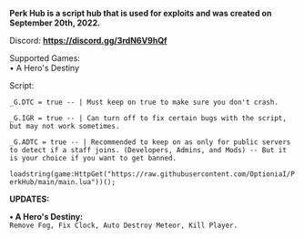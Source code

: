 **Perk Hub is a script hub that is used for exploits and was created on September 20th, 2022.**

Discord: **https://discord.gg/3rdN6V9hQf**

Supported Games:                                                                                                                                            
•  A Hero's Destiny

Script:

`_G.DTC = true -- | Must keep on true to make sure you don't crash.`

`_G.IGR = true -- | Can turn off to fix certain bugs with the script, but may not work sometimes.`

`_G.ADTC = true -- | Recommended to keep on as only for public servers to detect if a staff joins. (Developers, Admins, and Mods) -- But it is your choice if you want to get banned.`

`loadstring(game:HttpGet("https://raw.githubusercontent.com/OptioniaI/PerkHub/main/main.lua"))();`


**UPDATES:**

**• A Hero's Destiny:**                                                                                                                                
`Remove Fog, Fix Clock, Auto Destroy Meteor, Kill Player.`
